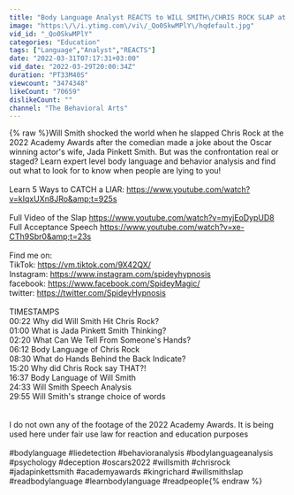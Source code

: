 ```yaml
---
title: "Body Language Analyst REACTS to WILL SMITH\/CHRIS ROCK SLAP at 2022 Oscars. WAS IT STAGED?"
image: "https:\/\/i.ytimg.com\/vi\/_Qo0SkwMPlY\/hqdefault.jpg"
vid_id: "_Qo0SkwMPlY"
categories: "Education"
tags: ["Language","Analyst","REACTS"]
date: "2022-03-31T07:17:31+03:00"
vid_date: "2022-03-29T20:00:34Z"
duration: "PT33M40S"
viewcount: "3474348"
likeCount: "70659"
dislikeCount: ""
channel: "The Behavioral Arts"
---
```

{% raw %}Will Smith shocked the world when he slapped Chris Rock at the 2022 Academy Awards after the comedian made a joke about the Oscar winning actor's wife, Jada Pinkett Smith. But was the confrontation real or staged? Learn expert level body language and behavior analysis and find out what to look for to know when people are lying to you!<br /><br />Learn 5 Ways to CATCH a LIAR: <a rel="nofollow" target="blank" href="https://www.youtube.com/watch?v=kIqxUXn8JRo&amp;t=925s">https://www.youtube.com/watch?v=kIqxUXn8JRo&amp;t=925s</a><br /><br />Full Video of the Slap <a rel="nofollow" target="blank" href="https://www.youtube.com/watch?v=myjEoDypUD8">https://www.youtube.com/watch?v=myjEoDypUD8</a><br />Full Acceptance Speech <a rel="nofollow" target="blank" href="https://www.youtube.com/watch?v=xe-CTh9Sbr0&amp;t=23s">https://www.youtube.com/watch?v=xe-CTh9Sbr0&amp;t=23s</a><br /><br />Find me on: <br />TikTok: <a rel="nofollow" target="blank" href="https://vm.tiktok.com/9X42QX/">https://vm.tiktok.com/9X42QX/</a> <br />Instagram: <a rel="nofollow" target="blank" href="https://www.instagram.com/spideyhypnosis">https://www.instagram.com/spideyhypnosis</a> <br />facebook: <a rel="nofollow" target="blank" href="https://www.facebook.com/SpideyMagic/">https://www.facebook.com/SpideyMagic/</a> <br />twitter: <a rel="nofollow" target="blank" href="https://twitter.com/SpideyHypnosis">https://twitter.com/SpideyHypnosis</a><br /><br />TIMESTAMPS<br />00:22 Why did Will Smith Hit Chris Rock?<br />01:00 What is Jada Pinkett Smith Thinking?<br />02:20 What Can We Tell From Someone's Hands?<br />06:12 Body Language of Chris Rock<br />08:30 What do Hands Behind the Back Indicate?<br />15:20 Why did Chris Rock say THAT?!<br />16:37 Body Language of Will Smith<br />24:33 Will Smith Speech Analysis<br />29:55 Will Smith's strange choice of words<br /><br /><br />I do not own any of the footage of the 2022 Academy Awards. It is being used here under fair use law for reaction and education purposes<br /><br />#bodylanguage #liedetection #behavioranalysis #bodylanguageanalysis #psychology #deception #oscars2022 #willsmith #chrisrock #jadapinkettsmith #academyawards #kingrichard #willsmithslap #readbodylanguage #learnbodylanguage #readpeople{% endraw %}
